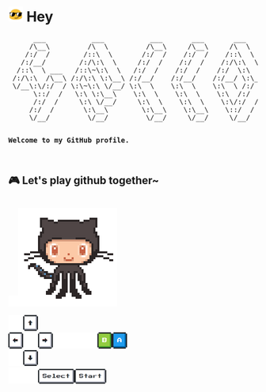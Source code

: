 <h1><img src="./assets/glasses.gif" width="30"/> Hey</h1>
<pre>
      ___           ___           ___       ___       ___     
     /\__\         /\  \         /\__\     /\__\     /\  \    
    /:/  /        /::\  \       /:/  /    /:/  /    /::\  \   
   /:/__/        /:/\:\  \     /:/  /    /:/  /    /:/\:\  \  
  /::\  \ ___   /::\~\:\  \   /:/  /    /:/  /    /:/  \:\  \ 
 /:/\:\  /\__\ /:/\:\ \:\__\ /:/__/    /:/__/    /:/__/ \:\__\
 \/__\:\/:/  / \:\~\:\ \/__/ \:\  \    \:\  \    \:\  \ /:/  /
      \::/  /   \:\ \:\__\    \:\  \    \:\  \    \:\  /:/  / 
      /:/  /     \:\ \/__/     \:\  \    \:\  \    \:\/:/  /  
     /:/  /       \:\__\        \:\__\    \:\__\    \::/  /   
     \/__/         \/__/         \/__/     \/__/     \/__/

<strong>Welcome to my GitHub profile.</strong>

</pre>

## 🎮 Let's play github together~

<br>
<img src="./assets/blank.png" width="20"/><img src="https://github.com/0xbul1/0xbul1/blob/master/assets/profile.gif?raw=true"/>
<br>

<img src="./assets/blank.png" width="30"/><img src="./assets/up.png" width="30"/>
<br><img src="./assets/left.png" width="30"/><img src="./assets/blank.png" width="30"/><img src="./assets/right.png" width="30"/><img src="./assets/blank.png" width="30"/><img src="./assets/blank.png" width="30"/><img src="./assets/blank.png" width="30"/><img src="./assets/B.png" width="30"/><img src="./assets/A.png" width="30"/>
<br><img src="./assets/blank.png" width="30"/><img src="./assets/down.png" width="30"/>
<br><img src="./assets/blank.png" width="30"/><img src="./assets/blank.png" width="30"/><img src="./assets/select.png" height="30"/><img src="./assets/start.png" height="30" />
